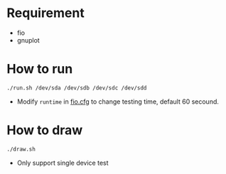 <!--
 Copyright (c) 2025 innodisk Crop.
 
 This software is released under the MIT License.
 https://opensource.org/licenses/MIT
-->

# Requirement
- fio
- gnuplot

# How to run
```bash
./run.sh /dev/sda /dev/sdb /dev/sdc /dev/sdd
```
- Modify `runtime` in [fio.cfg](fio.cfg) to change testing time, default 60 secound.

# How to draw
```bash
./draw.sh
```
- Only support single device test